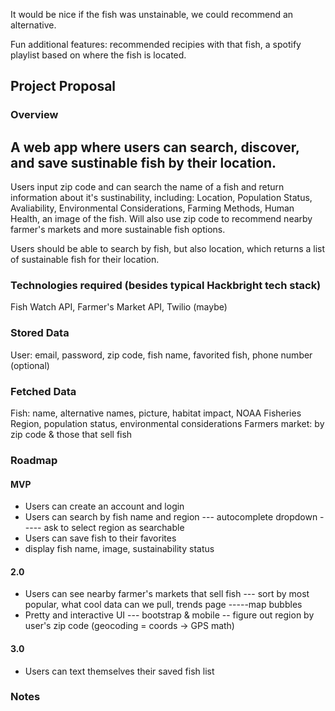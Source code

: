 
It would be nice if the fish was unstainable, we could recommend an alternative. 

Fun additional features: recommended recipies with that fish, a spotify playlist based on where the fish is located. 


## Project Proposal

### Overview

A web app where users can search, discover, and save sustinable fish by their location. 
--------
Users input zip code and can search the name of a fish and return information about it's sustinability, including: Location, Population Status, Avaliability, Environmental Considerations, Farming Methods, Human Health, an image of the fish. Will also use zip code to recommend nearby farmer's markets and more sustainable fish options. 

Users should be able to search by fish, but also location, which returns a list of sustainable fish for their location. 

### Technologies required (besides typical Hackbright tech stack)

Fish Watch API, Farmer's Market API, Twilio (maybe)

### Stored Data

User: email, password, zip code, fish name, favorited fish, phone number (optional)

### Fetched Data
Fish: name, alternative names, picture, habitat impact, NOAA Fisheries Region, population status, environmental considerations
Farmers market: by zip code & those that sell fish

### Roadmap

#### MVP

- Users can create an account and login
- Users can search by fish name and region 
--- autocomplete dropdown
----- ask to select region as searchable
- Users can save fish to their favorites
- display fish name, image, sustainability status


#### 2.0

- Users can see nearby farmer's markets that sell fish
--- sort by most popular, what cool data can we pull, trends page
-----map bubbles 
- Pretty and interactive UI
--- bootstrap & mobile
-- figure out region by user's zip code (geocoding = coords -> GPS math)

#### 3.0

- Users can text themselves their saved fish list


### Notes

